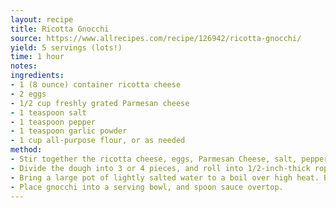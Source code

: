 ```yaml
---
layout: recipe
title: Ricotta Gnocchi
source: https://www.allrecipes.com/recipe/126942/ricotta-gnocchi/
yield: 5 servings (lots!)
time: 1 hour
notes: 
ingredients:
- 1 (8 ounce) container ricotta cheese
- 2 eggs
- 1/2 cup freshly grated Parmesan cheese
- 1 teaspoon salt
- 1 teaspoon pepper
- 1 teaspoon garlic powder
- 1 cup all-purpose flour, or as needed
method:
- Stir together the ricotta cheese, eggs, Parmesan Cheese, salt, pepper, and garlic powder in a large bowl until evenly combined. Mix in 1 cup of flour. Add additional flour if needed to form a soft dough.
- Divide the dough into 3 or 4 pieces, and roll into 1/2-inch-thick ropes on a floured surface. Cut each rope into 1-inch pieces, and place on a lightly floured baking sheet. Place in the refrigerator until ready to use.
- Bring a large pot of lightly salted water to a boil over high heat. Boil the gnocchi until they float to the surface, 1 to 2 minutes, then drain.
- Place gnocchi into a serving bowl, and spoon sauce overtop.
---
```

